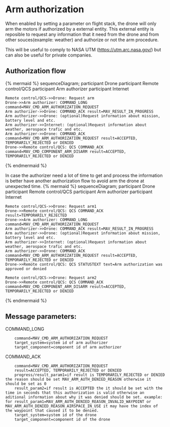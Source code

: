 # Arm authorization

When enabled by setting a parameter on flight stack, the drone will only arm the motors if authorized by a external entity.
This external entity is reposible to request any information that it need from the drone and from other souces(example: weather) and authorize or not the arm procedure.

This will be useful to comply to NASA UTM (https://utm.arc.nasa.gov/) but can also be useful for private companies.

## Authorization flow

{% mermaid %}
sequenceDiagram;
    participant Drone
    participant Remote control/QCS
    participant Arm authorizer
    participant Internet

    Remote control/QCS->>Drone: Request arm
    Drone->>Arm authorizer: COMMAND_LONG command=MAV_CMD_ARM_AUTHORIZATION_REQUEST
    Arm authorizer->>Drone: COMMAND_ACK result=MAV_RESULT_IN_PROGRESS
    Arm authorizer->>Drone: (optional)Request information about mission, battery level and etc.
    Arm authorizer->>Internet: (optional)Request information about weather, aerospace trafic and etc.
    Arm authorizer->>Drone: COMMAND_ACK command=MAV_CMD_ARM_AUTHORIZATION_REQUEST result=ACCEPTED, TEMPORARILY_REJECTED or DENIED
    Drone->>Remote control/QCS: QCS COMMAND_ACK command=MAV_CMD_COMPONENT_ARM_DISARM result=ACCEPTED, TEMPORARILY_REJECTED or DENIED
{% endmermaid %}

In case the authorizer need a lot of time to get and process the information is better have another authorization flow to avoid arm the drone at unexpected time.
{% mermaid %}
sequenceDiagram;
    participant Drone
    participant Remote control/QCS
    participant Arm authorizer
    participant Internet

    Remote control/QCS->>Drone: Request arm1
    Drone->>Remote control/QCS: QCS COMMAND_ACK result=TEMPORARILY_REJECTED
    Drone->>Arm authorizer: COMMAND_LONG command=MAV_CMD_ARM_AUTHORIZATION_REQUEST
    Arm authorizer->>Drone: COMMAND_ACK result=MAV_RESULT_IN_PROGRESS
    Arm authorizer->>Drone: (optional)Request information about mission, battery level and etc.
    Arm authorizer->>Internet: (optional)Request information about weather, aerospace trafic and etc.
    Arm authorizer->>Drone: COMMAND_ACK command=MAV_CMD_ARM_AUTHORIZATION_REQUEST result=ACCEPTED, TEMPORARILY_REJECTED or DENIED
    Drone->>Remote control/QCS: QCS STATUSTEXT text=Arm authorization was approved or denied

    Remote control/QCS->>Drone: Request arm2
    Drone->>Remote control/QCS: QCS COMMAND_ACK command=MAV_CMD_COMPONENT_ARM_DISARM result=ACCEPTED, TEMPORARILY_REJECTED or DENIED
{% endmermaid %}

## Message parameters:

COMMAND_LONG
```
	command=MAV_CMD_ARM_AUTHORIZATION_REQUEST
	target_system=system id of arm authorizer
	target_component=component id of arm authorizer
```

COMMAND_ACK
```
	command=MAV_CMD_ARM_AUTHORIZATION_REQUEST
	result=ACCEPTED, TEMPORARILY_REJECTED or DENIED
	progress/result_param1=if result is TEMPORARILY_REJECTED or DENIED the reason should be set MAV_ARM_AUTH_DENIED_REASON otherwise it should be set as 0
	result_param2=if result is ACCEPTED the it should be set with the time in seconds that this authorization is valid otherwise an aditional information about why it was denied should be set. example: for result_param1=MAV_ARM_AUTH_DENIED_REASON_INVALID_WAYPOINT or MAV_ARM_AUTH_DENIED_REASON_AIRSPACE_IN_USE it may have the index of the waypoint that caused it to be denied.
	target_system=system id of the drone
	target_component=component id of the drone
```







